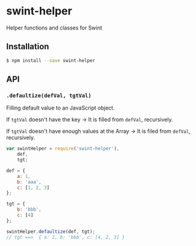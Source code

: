 # swint-helper
Helper functions and classes for Swint

## Installation
```sh
$ npm install --save swint-helper
```

## API

### `.defaultize(defVal, tgtVal)`
Filling default value to an JavaScript object.

If `tgtVal` doesn't have the key -> It is filled from `defVal`, recursively.

If `tgtVal` doesn't have enough values at the Array -> It is filed from `defVal`, recursively.

```javascript
var swintHelper = require('swint-helper'),
	def,
	tgt;

def = {
	a: 1,
	b: 'aaa',
	c: [1, 2, 3]
};

tgt = {
	b: 'bbb',
	c: [4]
};

swintHelper.defaultize(def, tgt);
// tgt ==>  { a: 1, b: 'bbb', c: [4, 2, 3] }
```

